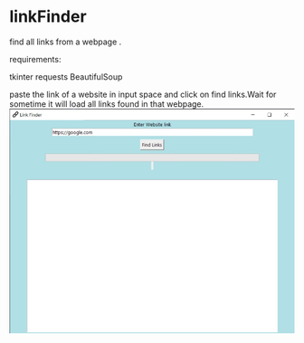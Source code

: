 # linkFinder
find all links from a webpage .

requirements:

tkinter
requests
BeautifulSoup

paste the link of a website in input space and click on find links.Wait for sometime it will load all links found in that webpage.
![alt text](https://github.com/n48331/linkFinder/blob/main/img.jpg?raw=true)

